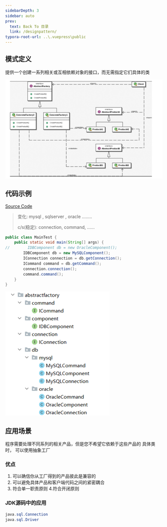```yaml
---
sidebarDepth: 3
sidebar: auto
prev:
  text: Back To 目录
  link: /designpattern/
typora-root-url: ..\.vuepress\public
---
```




## 模式定义

提供一个创建一系列相关或互相依赖对象的接口，而无需指定它们具体的类

![image-20230228095654518](/images/designpattern/image-20230228095654518.png)

## 代码示例

[Source Code](https://github.com/Q10Viking/learncode/tree/main/designpattern/src/org/hzz/abstractfactory)

> 变化:     mysql , sqlserver , oracle ........
>
>  c/s(稳定):  connection, command, ......



```java
public class MainTest {
    public static void main(String[] args) {
//        IDBComponent db = new OracleComponent();
        IDBComponent db = new MySQLComponent();
        IConnection connection = db.getConnection();
        ICommand command = db.getCommand();
        connection.connection();
        command.command();
    }
}
```

![image-20230228102518041](/images/designpattern/image-20230228102518041.png)



## 应用场景

程序需要处理不同系列的相关产品，但是您不希望它依赖于这些产品的 具体类时， 可以使用抽象工厂

### 优点

1. 可以确信你从工厂得到的产品彼此是兼容的
2. 可以避免具体产品和客户端代码之间的紧密耦合
3. 符合单一职责原则 4.符合开闭原则

### JDK源码中的应用

```java
java.sql.Connection
java.sql.Driver
```

